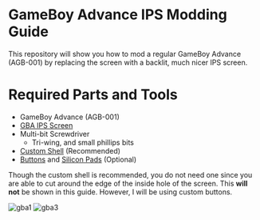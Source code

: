 # GameBoy Advance IPS Modding Guide
This repository will show you how to mod a regular GameBoy Advance (AGB-001) by replacing the screen with a backlit, much nicer IPS screen.

# Required Parts and Tools
- GameBoy Advance (AGB-001)
- [GBA IPS Screen](https://funnyplaying.com/products/4-pixels-in-1-ips-full-viewing-angle-gameboy-advance-replacement-project?_pos=2&_sid=cadb7c2fc&_ss=r)
- Multi-bit Screwdriver
  - Tri-wing, and small phillips bits
- [Custom Shell](https://funnyplaying.com/products/agb-ips-coustom-shell?_pos=4&_sid=4bcdda627&_ss=r&variant=31961886883901) (Recommended)
- [Buttons](https://funnyplaying.com/products/agb-custom-buttons?_pos=15&_sid=304ea9080&_ss=r&variant=31961937707069) and [Silicon Pads](https://funnyplaying.com/products/replacement-silicone-pads-for-gameboy-advance?_pos=4&_sid=304ea9080&_ss=r&variant=29490486018109) (Optional)

Though the custom shell is recommended, you do not need one since you are able to cut around the edge of the inside hole of the screen. This **will not** be shown in this guide. However, I will be using custom buttons.

![gba1](https://user-images.githubusercontent.com/91910634/144711964-68bcbb00-1da3-4417-a7e6-c32c88595b9e.png)
![gba3](https://user-images.githubusercontent.com/91910634/144711976-4ee1b679-8aaf-4d33-a0b9-816469bab3b5.png)
